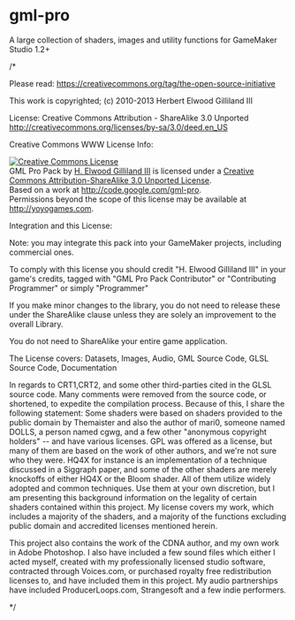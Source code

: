 gml-pro
=======

A large collection of shaders, images and utility functions for GameMaker Studio 1.2+

/*

 Please read: https://creativecommons.org/tag/the-open-source-initiative
 
 This work is copyrighted; (c) 2010-2013 Herbert Elwood Gilliland III

 License: Creative Commons Attribution - ShareAlike 3.0 Unported
 http://creativecommons.org/licenses/by-sa/3.0/deed.en_US
 
 Creative Commons WWW License Info:

 <a rel="license" href="http://creativecommons.org/licenses/by-sa/3.0/deed.en_US">
 <img alt="Creative Commons License" style="border-width:0" src="http://i.creativecommons.org/l/by-sa/3.0/88x31.png" /></a><br />
 <span xmlns:dct="http://purl.org/dc/terms/" property="dct:title">GML Pro Pack</span> by <a xmlns:cc="http://creativecommons.org/ns#" href="http://lostastronaut.com" property="cc:attributionName" rel="cc:attributionURL">H. Elwood Gilliland III</a> is licensed under a <a rel="license" href="http://creativecommons.org/licenses/by-sa/3.0/deed.en_US">Creative Commons Attribution-ShareAlike 3.0 Unported License</a>.<br />
 Based on a work at <a xmlns:dct="http://purl.org/dc/terms/" href="http://code.google.com/gml-pro" rel="dct:source">http://code.google.com/gml-pro</a>.<br />
 Permissions beyond the scope of this license may be available at 
 <a xmlns:cc="http://creativecommons.org/ns#" href="http://yoyogames.com" rel="cc:morePermissions">http://yoyogames.com</a>.

  Integration and this License:
 
  Note: you may integrate this pack into your GameMaker projects, including commercial ones.  
  
  To comply with this license you should credit
  "H. Elwood Gilliland III" in your game's credits, tagged with 
  "GML Pro Pack Contributor" or "Contributing Programmer" or simply "Programmer"
  
  If you make minor changes to the library, you do not need to release these under
  the ShareAlike clause unless they are solely an improvement to the overall Library.
  
  You do not need to ShareAlike your entire game application.
  
  The License covers:
   Datasets, Images, Audio, GML Source Code, GLSL Source Code, Documentation
   
   In regards to CRT1,CRT2, and some other third-parties cited in the GLSL source
   code.  Many comments were removed from the source code, or shortened, to expedite
   the compilation process.  Because of this, I share the following statement:
   Some shaders were based on shaders provided to the public domain by Themaister
   and also the author of mari0, someone named DOLLS, a person named cgwg, and a
   few other "anonymous copyright holders" -- and have various licenses.  GPL was
   offered as a license, but many of them are based on the work of other authors,
   and we're not sure who they were.  HQ4X for instance is an implementation of
   a technique discussed in a Siggraph paper, and some of the other shaders are
   merely knockoffs of either HQ4X or the Bloom shader.  All of them utilize widely
   adopted and common techniques.  Use them at your own discretion, but I am
   presenting this background information on the legality of certain shaders contained
   within this project.  My license covers my work, which includes a majority of the
   shaders, and a majority of the functions excluding public domain and accredited
   licenses mentioned herein.
   
   This project also contains the work of the CDNA author, and my own work in Adobe Photoshop.
   I also have included a few sound files which either I acted myself, created with my
   professionally licensed studio software, contracted through Voices.com, or purchased royalty
   free redistribution licenses to, and have included them in this project.  My audio partnerships
   have included ProducerLoops.com, Strangesoft and a few indie performers.
  
*/
